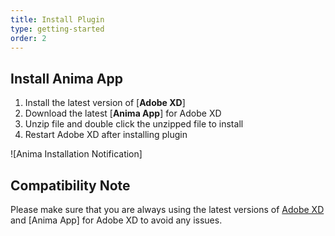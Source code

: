 ```yaml
---
title: Install Plugin
type: getting-started
order: 2
---
```


## Install Anima App

1. Install the latest version of [**Adobe XD**]
2. Download the latest [**Anima App**] for Adobe XD
3. Unzip file and double click the unzipped file to install
4. Restart Adobe XD after installing plugin

![Anima Installation Notification]

## Compatibility Note

Please make sure that you are always using the latest versions of [Adobe XD](https://www.sketchapp.com/updates/) and [Anima App] for Adobe XD to avoid any issues.
